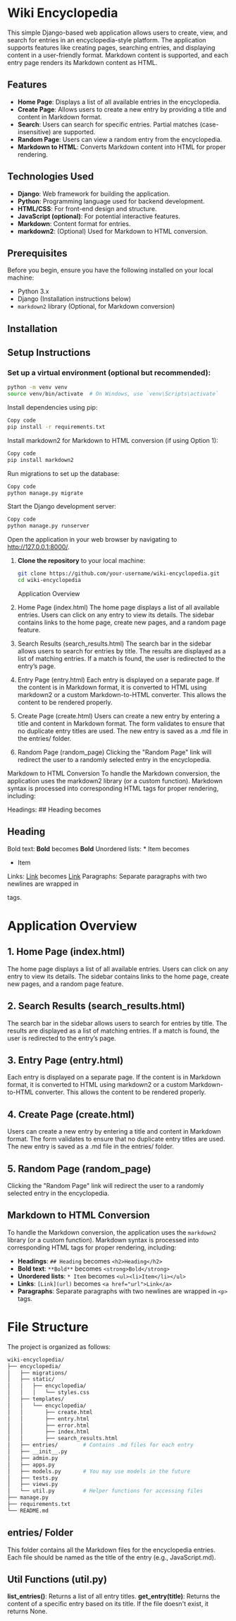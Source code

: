 # Wiki Encyclopedia

This simple Django-based web application allows users to create, view, and search for entries in an encyclopedia-style platform. The application supports features like creating pages, searching entries, and displaying content in a user-friendly format. Markdown content is supported, and each entry page renders its Markdown content as HTML.

## Features

- **Home Page**: Displays a list of all available entries in the encyclopedia.
- **Create Page**: Allows users to create a new entry by providing a title and content in Markdown format.
- **Search**: Users can search for specific entries. Partial matches (case-insensitive) are supported.
- **Random Page**: Users can view a random entry from the encyclopedia.
- **Markdown to HTML**: Converts Markdown content into HTML for proper rendering.
  
## Technologies Used

- **Django**: Web framework for building the application.
- **Python**: Programming language used for backend development.
- **HTML/CSS**: For front-end design and structure.
- **JavaScript (optional)**: For potential interactive features.
- **Markdown**: Content format for entries.
- **markdown2**: (Optional) Used for Markdown to HTML conversion.

## Prerequisites

Before you begin, ensure you have the following installed on your local machine:

- Python 3.x
- Django (Installation instructions below)
- `markdown2` library (Optional, for Markdown conversion)

## Installation
## Setup Instructions

### Set up a virtual environment (optional but recommended):

```bash
python -m venv venv
source venv/bin/activate  # On Windows, use `venv\Scripts\activate`
```
Install dependencies using pip:
```bash
Copy code
pip install -r requirements.txt
```
Install markdown2 for Markdown to HTML conversion (if using Option 1):
```bash
Copy code
pip install markdown2
```
Run migrations to set up the database:
```bash
Copy code
python manage.py migrate
```
Start the Django development server:
```bash
Copy code
python manage.py runserver
```
Open the application in your web browser by navigating to http://127.0.0.1:8000/.


1. **Clone the repository** to your local machine:

   ```bash
   git clone https://github.com/your-username/wiki-encyclopedia.git
   cd wiki-encyclopedia
   ```
   Application Overview
1. Home Page (index.html)
The home page displays a list of all available entries. Users can click on any entry to view its details. The sidebar contains links to the home page, create new pages, and a random page feature.

2. Search Results (search_results.html)
The search bar in the sidebar allows users to search for entries by title. The results are displayed as a list of matching entries. If a match is found, the user is redirected to the entry’s page.

3. Entry Page (entry.html)
Each entry is displayed on a separate page. If the content is in Markdown format, it is converted to HTML using markdown2 or a custom Markdown-to-HTML converter. This allows the content to be rendered properly.

4. Create Page (create.html)
Users can create a new entry by entering a title and content in Markdown format. The form validates to ensure that no duplicate entry titles are used. The new entry is saved as a .md file in the entries/ folder.

5. Random Page (random_page)
Clicking the "Random Page" link will redirect the user to a randomly selected entry in the encyclopedia.

Markdown to HTML Conversion
To handle the Markdown conversion, the application uses the markdown2 library (or a custom function). Markdown syntax is processed into corresponding HTML tags for proper rendering, including:

Headings: ## Heading becomes <h2>Heading</h2>
Bold text: **Bold** becomes <strong>Bold</strong>
Unordered lists: * Item becomes <ul><li>Item</li></ul>
Links: [Link](url) becomes <a href="url">Link</a>
Paragraphs: Separate paragraphs with two newlines are wrapped in <p> tags.
# Application Overview

## 1. Home Page (index.html)
The home page displays a list of all available entries. Users can click on any entry to view its details. The sidebar contains links to the home page, create new pages, and a random page feature.

## 2. Search Results (search_results.html)
The search bar in the sidebar allows users to search for entries by title. The results are displayed as a list of matching entries. If a match is found, the user is redirected to the entry’s page.

## 3. Entry Page (entry.html)
Each entry is displayed on a separate page. If the content is in Markdown format, it is converted to HTML using markdown2 or a custom Markdown-to-HTML converter. This allows the content to be rendered properly.

## 4. Create Page (create.html)
Users can create a new entry by entering a title and content in Markdown format. The form validates to ensure that no duplicate entry titles are used. The new entry is saved as a .md file in the entries/ folder.

## 5. Random Page (random_page)
Clicking the "Random Page" link will redirect the user to a randomly selected entry in the encyclopedia.

## Markdown to HTML Conversion
To handle the Markdown conversion, the application uses the `markdown2` library (or a custom function). Markdown syntax is processed into corresponding HTML tags for proper rendering, including:

- **Headings**: `## Heading` becomes `<h2>Heading</h2>`
- **Bold text**: `**Bold**` becomes `<strong>Bold</strong>`
- **Unordered lists**: `* Item` becomes `<ul><li>Item</li></ul>`
- **Links**: `[Link](url)` becomes `<a href="url">Link</a>`
- **Paragraphs**: Separate paragraphs with two newlines are wrapped in `<p>` tags.

# File Structure
The project is organized as follows:
```bash
wiki-encyclopedia/
├── encyclopedia/
│   ├── migrations/
│   ├── static/
│   │   ├── encyclopedia/
│   │   │   └── styles.css
│   ├── templates/
│   │   └── encyclopedia/
│   │       ├── create.html
│   │       ├── entry.html
│   │       ├── error.html
│   │       ├── index.html
│   │       ├── search_results.html
│   ├── entries/        # Contains .md files for each entry
│   ├── __init__.py
│   ├── admin.py
│   ├── apps.py
│   ├── models.py       # You may use models in the future
│   ├── tests.py
│   ├── views.py
│   └── util.py         # Helper functions for accessing files
├── manage.py
├── requirements.txt
└── README.md
```
## entries/ Folder
This folder contains all the Markdown files for the encyclopedia entries. Each file should be named as the title of the entry (e.g., JavaScript.md).

## Util Functions (util.py)
**list_entries()**: Returns a list of all entry titles.
**get_entry(title)**: Returns the content of a specific entry based on its title. If the file doesn't exist, it returns None.

